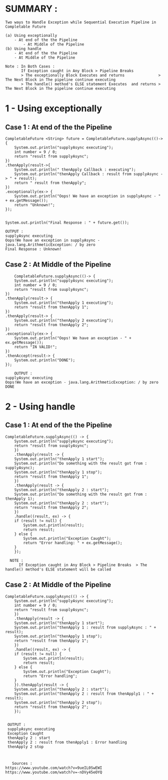     
# SUMMARY : 
	 
	Two ways to Handle Exception while Sequential Execution Pipeline in Completable Future

	(a) Using exceptionally
	    - At end of the the Pipeline
            - At Middle of the Pipeline
	(b) Using handle
	    - At end of the the Pipeline 
	    - At Middle of the Pipeline

	Note : In Both Cases : 
	       If Exception caught in Any Block > Pipeline Breaks  
	       > The exceptionally Block Executes and returns               > The Next Block in The pipeline continue executing
	       > The handle() method's ELSE statement Executes  and returns > The Next Block in The pipeline continue executing
	 
	 
# 1 -  Using exceptionally

  ## Case 1 : At end of the the Pipeline
  
	CompletableFuture <String> future = CompletableFuture.supplyAsync(()-> {
	    System.out.println("supplyAsync executing");
	    int number = 9 / 0;
	    return "result from supplyAsync";
	})
	.thenApply(result->{
	    System.out.println(" thenApply Callback : executing");
	    System.out.println("thenApply Callback : result from supplyAsync -> " + result);
	    return " result from thenApply";
	})
	.exceptionally(ex-> {
	    System.out.println("Oops! We have an exception in supplyAsync - " + ex.getMessage());
	    return "Unknown!";
	});


	System.out.println("Final Response : " + future.get());

	OUTPUT : 
	supplyAsync executing
	Oops!We have an exception in supplyAsync - java.lang.ArithmeticException: / by zero
	Final Response : Unknown!
	
## Case 2 : At Middle of the Pipeline
 
        CompletableFuture.supplyAsync(()-> {
	    System.out.println("supplyAsync executing");
	    int number = 9 / 0;
	    return "result from suuplyAsync";
	})
	.thenApply(result-> {
	    System.out.println("thenApply 1 executing");
	    return "result from thenApply 1";
	})
	.thenApply(result-> {
	    System.out.println("thenApply 2 executing");
	    return "result from thenApply 2";
	})
	.exceptionally(ex-> {
	    System.out.println("Oops! We have an exception - " + ex.getMessage());
	    return "IN VALID!";
	})
	.thenAccept(result-> {
	    System.out.println("DONE");
	});

        OUTPUT : 
	supplyAsync executing
	Oops!We have an exception - java.lang.ArithmeticException: / by zero
	DONE
	
      

# 2 - Using handle 

  ## Case 1 : At end of the the Pipeline

	CompletableFuture.supplyAsync(() -> {
		System.out.println("supplyAsync executing");
		return "result from suuplyAsync";
	    })
	    .thenApply(result -> {
		System.out.println("thenApply 1 start");
		System.out.println("Do something with the result got from : supplyAsync);
		System.out.println("thenApply 1 stop");
		return "result from thenApply 1";
	    })
	    .thenApply(result -> {
		System.out.println("thenApply 2 : start");
		System.out.println("Do something with the result got from : thenApply 1);
		System.out.println("thenApply 2 : start");
		return "result from thenApply 2";
	    })
	    .handle((result, ex) -> {
		if (result != null) {
		    System.out.println(result);
		    return result;
		} else {
		    System.out.println("Exception Caught");
		    return "Error handling: " + ex.getMessage();
		}
	    });
	    
	  NOTE :   
          If Exception caught in Any Block > Pipeline Breaks  > The handle() method's ELSE statement will be called
	  

## Case 2 : At Middle of the Pipeline

	CompletableFuture.supplyAsync(() -> {
		System.out.println("supplyAsync executing");
		int number = 9 / 0;
		return "result from suuplyAsync";
	    })
	    .thenApply(result -> {
		System.out.println("thenApply 1 start");
		System.out.println("thenApply 1 : result from supplyAsync : " + result);
		System.out.println("thenApply 1 stop");
		return "result from thenApply 1";
	    })
	    .handle((result, ex) -> {
		if (result != null) {
		    System.out.println(result);
		    return result;
		} else {
		    System.out.println("Exception Caught");
		    return "Error handling";
		}
	    }).thenApply(result -> {
		System.out.println("thenApply 2 : start");
		System.out.println("thenApply 2 : result from thenApply1 : " + result);
		System.out.println("thenApply 2 stop");
		return "result from thenApply 2";
	    });
    
	
	 OUTPUT : 
	 supplyAsync executing
	 Exception Caught
	 thenApply 2 : start
	 thenApply 2 : result from thenApply1 : Error handling
	 thenApply 2 stop



# 
       Sources : 
	https://www.youtube.com/watch?v=9ueIL0SwEWI
	https://www.youtube.com/watch?v=-nDVy45eOYQ


